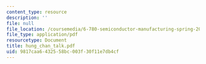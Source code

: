 ```yaml
---
content_type: resource
description: ''
file: null
file_location: /coursemedia/6-780-semiconductor-manufacturing-spring-2003/9817caa6432558bc003f30f11e7db4cf_hung_chan_talk.pdf
file_type: application/pdf
resourcetype: Document
title: hung_chan_talk.pdf
uid: 9817caa6-4325-58bc-003f-30f11e7db4cf
---
```

